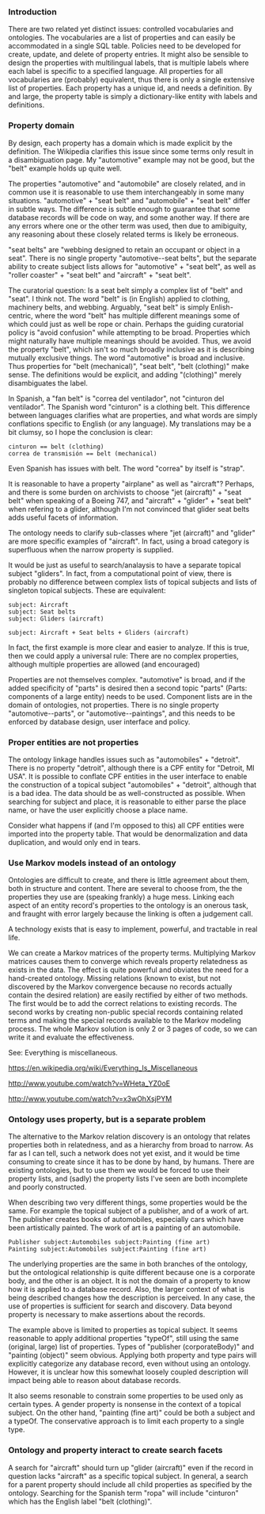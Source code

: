 
### Introduction


There are two related yet distinct issues: controlled vocabularies and ontologies. The vocabularies are a list
of properties and can easily be accommodated in a single SQL table. Policies need to be developed for create,
update, and delete of property entries. It might also be sensible to design the properties with multilingual
labels, that is multiple labels where each label is specific to a specified language. All properties for all
vocabularies are (probably) equivalent, thus there is only a single extensive list of properties. Each
property has a unique id, and needs a definition. By and large, the property table is simply a dictionary-like
entity with labels and definitions.

### Property domain


By design, each property has a domain which is made explicit by the definition. The Wikipedia clarifies this
issue since some terms only result in a disambiguation page. My "automotive" example may not be good, but the
"belt" example holds up quite well.


The properties "automotive" and "automobile" are closely related, and in common use it is reasonable to use
them interchangeably in some many situations. "automotive" + "seat belt" and "automobile" + "seat belt" differ
in subtle ways. The difference is subtle enough to guarantee that some database records will be code on way,
and some another way. If there are any errors where one or the other term was used, then due to amibiguity, any
reasoning about these closely related terms is likely be erroneous.

"seat belts" are "webbing designed to retain an occupant or object in a seat". There is no single property
"automotive--seat belts", but the separate ability to create subject lists allows for "automotive" + "seat
belt", as well as "roller coaster" + "seat belt" and "aircraft" + "seat belt".

The curatorial question: Is a seat belt simply a complex list of "belt" and "seat". I think not. The word
"belt" is (in English) applied to clothing, machinery belts, and webbing. Arguably, "seat belt" is simply
Enlish-centric, where the word "belt" has multiple different meanings some of which could just as well be rope
or chain. Perhaps the guiding curatorial policy is "avoid confusion" while attempting to be broad. Properties
which might naturally have multiple meanings should be avoided. Thus, we avoid the property "belt", which
isn't so much broadly inclusive as it is describing mutually exclusive things. The word "automotive" is broad
and inclusive. Thus properties for "belt (mechanical)", "seat belt", "belt (clothing)" make sense. The
definitions would be explicit, and adding "(clothing)" merely disambiguates the label.

In Spanish, a "fan belt" is "correa del ventilador", not "cinturon del ventilador". The Spanish word
"cinturon" is a clothing belt. This difference between languages clarifies what are properties, and what words
are simply conflations specific to English (or any language). My translations may be a bit clumsy, so I hope
the conclusion is clear:

```
cinturon == belt (clothing)
correa de transmisión == belt (mechanical)
```

Even Spanish has issues with belt. The word "correa" by itself is "strap". 


It is reasonable to have a property "airplane" as well as "aircraft"? Perhaps, and there is some burden on
archivists to choose "jet (aircraft)" + "seat belt" when speaking of a Boeing 747, and "aircraft" + "glider" +
"seat belt" when refering to a glider, although I'm not convinced that glider seat belts adds useful facets of
information. 

The ontology needs to clarify sub-classes where "jet (aircraft)" and "glider" are more specific
examples of "aircraft". In fact, using a broad category is superfluous when the narrow property is supplied.

It would be just as useful to search/analaysis to have a separate topical subject "gliders". In fact, from a
computational point of view, there is probably no difference between complex lists of topical subjects and
lists of singleton topical subjects. These are equivalent:

```
subject: Aircraft
subject: Seat belts
subject: Gliders (aircraft)
```
```
subject: Aircraft + Seat belts + Gliders (aircraft)
```

In fact, the first example is more clear and easier to analyze. If this is true, then we could apply a
universal rule: There are no complex properties, although multiple properties are allowed (and encouraged)


Properties are not themselves complex. "automotive" is broad, and if the added specificity of "parts" is
desired then a second topic "parts" (Parts: components of a large entity) needs to be used. Component lists
are in the domain of ontologies, not properties. There is no single property "automotive--parts", or
"automotive--paintings", and this needs to be enforced by database design, user interface and policy.

### Proper entities are not properties

The ontology linkage handles issues such as "automobiles" + "detroit". There is no property "detroit",
although there is a CPF entity for "Detroit, MI USA". It is possible to conflate CPF entities in the user
interface to enable the construction of a topical subject "automobiles" + "detroit", although that is a bad
idea. The data should be as well-constructed as possible. When searching for subject and place, it is
reasonable to either parse the place name, or have the user explicitly choose a place name.

Consider what happens if (and I'm opposed to this) all CPF entities were imported into the property
table. That would be denormalization and data duplication, and would only end in tears. 


### Use Markov models instead of an ontology

Ontologies are difficult to create, and there is little agreement about them, both in structure and
content. There are several to choose from, the the properties they use are (speaking frankly) a huge
mess. Linking each aspect of an entity record's properties to the ontology is an onerous task, and fraught
with error largely because the linking is often a judgement call.

A technology exists that is easy to implement, powerful, and tractable in real life.

We can create a Markov matrices of the property terms. Multiplying Markov matrices causes them to converge
which reveals property relatedness as exists in the data. The effect is quite powerful and obviates the need
for a hand-created ontology. Missing relations (known to exist, but not discovered by the Markov convergence
because no records actually contain the desired relation) are easily rectified by either of two methods. The
first would be to add the correct relations to existing records. The second works by creating non-public
special records containing related terms and making the special records available to the Markov modeling
process. The whole Markov solution is only 2 or 3 pages of code, so we can write it and evaluate the
effectiveness.

See: Everything is miscellaneous.

https://en.wikipedia.org/wiki/Everything_Is_Miscellaneous

http://www.youtube.com/watch?v=WHeta_YZ0oE

http://www.youtube.com/watch?v=x3wOhXsjPYM


### Ontology uses property, but is a separate problem

The alternative to the Markov relation discovery is an ontology that relates properties both in relatedness,
and as a hierarchy from broad to narrow. As far as I can tell, such a network does not yet exist, and it would
be time consuming to create since it has to be done by hand, by humans. There are existing ontologies, but to
use them we would be forced to use their property lists, and (sadly) the property lists I've seen are both
incomplete and poorly constructed.

When describing two very different things, some properties would be the same. For example the topical subject
of a publisher, and of a work of art. The publisher creates books of automobiles, especially cars which have
been artistically painted. The work of art is a painting of an automobile. 

```
Publisher subject:Automobiles subject:Painting (fine art)
Painting subject:Automobiles subject:Painting (fine art)
```

The underlying properties are the same in both branches of the ontology, but the ontological relationship is
quite different because one is a corporate body, and the other is an object. It is not the domain of a
property to know how it is applied to a database record. Also, the larger context of what is being described
changes how the description is perceived. In any case, the use of properties is sufficient for search and
discovery. Data beyond property is necessary to make assertions about the records.

The example above is limited to properties as topical subject. It seems reasonable to apply additional
properties "typeOf", still using the same (original, large) list of properties. Types of "publisher (corporateBody)" and
"painting (object)" seem obvious. Applying both property and type pairs will explicitly categorize any
database record, even without using an ontology. However, it is unclear how this somewhat loosely coupled
description will impact being able to reason about database records.

It also seems resonable to constrain some properties to be used only as certain types. A gender property is
nonsense in the context of a topical subject. On the other hand, "painting (fine art)" could be both a subject
and a typeOf. The conservative approach is to limit each property to a single type.

### Ontology and property interact to create search facets

A search for "aircraft" should turn up "glider (aircraft)" even if the record in question lacks "aircraft" as
a specific topical subject. In general, a search for a parent property should include all child properties as
specified by the ontology. Searching for the Spanish term "ropa" will include "cinturon" which has the English
label "belt (clothing)". 
